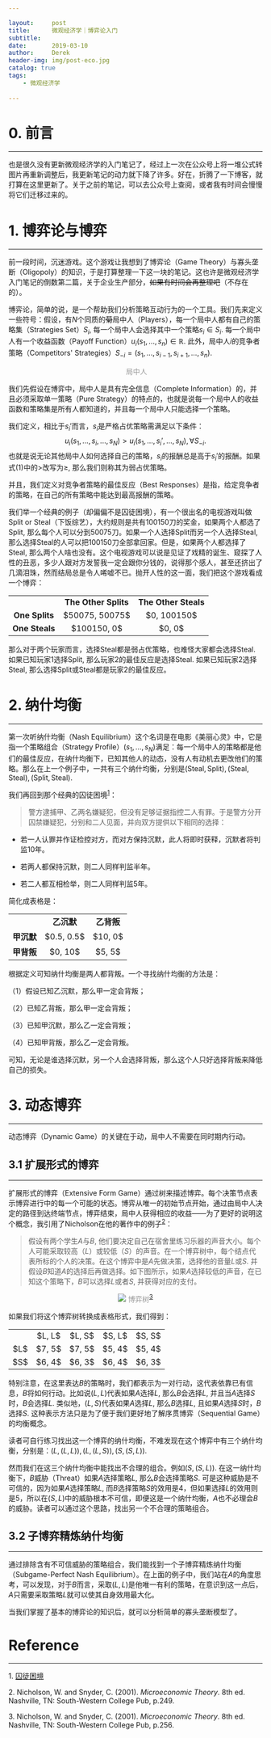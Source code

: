 ```yaml
---

layout:     post
title:      微观经济学｜博弈论入门
subtitle:   
date:       2019-03-10
author:     Derek
header-img: img/post-eco.jpg
catalog: true
tags:
    - 微观经济学
    
---
```


# 0. 前言
***
也是很久没有更新微观经济学的入门笔记了，经过上一次在公众号上将一堆公式转图片再重新调整后，我更新笔记的动力就下降了许多。好在，折腾了一下博客，就打算在这里更新了。关于之前的笔记，可以去公众号上查阅，或者我有时间会慢慢将它们迁移过来的。

# 1. 博弈论与博弈
***
前一段时间，沉迷游戏。这个游戏让我想到了博弈论（Game Theory）与寡头垄断（Oligopoly）的知识，于是打算整理一下这一块的笔记。这也许是微观经济学入门笔记的倒数第二篇，关于企业生产部分，<s>如果有时间会再整理吧</s>（不存在的）。

博弈论，简单的说，是一个帮助我们分析策略互动行为的一个工具。我们先来定义一些符号：假设，有$N$个同质的<s>菊</s>局中人（Players），每一个局中人都有自己的策略集（Strategies Set）$S_i,$ 每一个局中人会选择其中一个策略$s_i \in S_i.$ 每一个局中人有一个收益函数（Payoff Function）$u_i(s_1, ..., s_n) \in \mathbb{R}.$ 此外，局中人$i$的竞争者策略（Competitors' Strategies）$S_{-i}=(s_1, ..., s_{i-1}, s_{i+1}, ..., s_n).$

<center>
    <img style="rgba(34,36,38,.08)"
    src="https://ws2.sinaimg.cn/large/006tKfTcly1g0yrudhxqbj306306e749.jpg" alt>
    <div style="display: inline-block; color: #999; padding: 0px;">局中人</div>
</center>

我们先假设在博弈中，局中人是具有完全信息（Complete Information）的，并且必须采取单一策略（Pure Strategy）的特点的，也就是说每一个局中人的收益函数和策略集是所有人都知道的，并且每一个局中人只能选择一个策略。

我们定义，相比于$s_i'$而言，$s_i$是严格占优策略需满足以下条件：$$u_i(s_1, ..., s_i, ..., s_N)>u_i(s_1, ..., s_i', ..., s_N), \forall S_{-i}.\tag{1}$$
也就是说无论其他局中人如何选择自己的策略，$s_i$的报酬总是高于$s_i'$的报酬。如果式(1)中的$>$改写为$\geq,$ 那么我们则称其为弱占优策略。


并且，我们定义对竞争者策略的最佳反应（Best Responses）是指，给定竞争者的策略，在自己的所有策略中能达到最高报酬的策略。

我们举一个经典的例子（却偏偏不是囚徒困境），有一个很出名的电视游戏叫做Split or Steal（下饭综艺），大约规则是共有100150刀的奖金，如果两个人都选了Split, 那么每个人可以分到50075刀。如果一个人选择Split而另一个人选择Steal, 那么选择Steal的人可以把100150刀全部拿回家。但是，如果两个人都选择了Steal, 那么两个人啥也没有。这个电视游戏可以说是见证了戏精的诞生、窥探了人性的丑恶，多少人跟对方发誓我一定会跟你分钱的，说得那个感人，甚至还挤出了几滴泪珠，然而结局总是令人唏嘘不已。抛开人性的这一面，我们把这个游戏看成一个博弈：

<center>
<table frame="void">
  <tbody>
      <tr>
      <td align="center"></td>
      <td align="center"><b>The Other Splits</b></td>
      <td align="center"><b>The Other Steals</b></td>
    </tr>
    <tr>
      <td align="center"><b>One Splits</b></td>
      <td align="center">$50075, 50075$</td>
      <td align="center">$0, 100150$</td>
    </tr>
    <tr>
      <td align="center"><b>One Steals</b></td>
      <td align="center">$100150, 0$</td>
      <td align="center">$0, 0$</td>
    </tr>
  </tbody>
</table>
</center>

那么对于两个玩家而言，选择Steal都是弱占优策略，也难怪大家都会选择Steal. 如果已知玩家1选择Split, 那么玩家2的最佳反应是选择Steal.  如果已知玩家2选择Steal, 那么选择Split或Steal都是玩家2的最佳反应。

# 2. 纳什均衡
***
第一次听纳什均衡（Nash Equilibrium）这个名词是在电影《美丽心灵》中，它是指一个策略组合（Strategy Profile）$(s_1, ..., s_N)$满足：每一个局中人的策略都是他们的最佳反应，在纳什均衡下，已知其他人的动态，没有人有动机去更改他们的策略。那么在上一个例子中，一共有三个纳什均衡，分别是$(\mathrm{Steal, Split}), (\mathrm{Steal, Steal}), (\mathrm{Split, Steal}).$

我们再回到那个经典的囚徒困境<sup><a href="#footnote-1">1</a></sup>：

> 警方逮捕甲、乙两名嫌疑犯，但没有足够证据指控二人有罪。于是警方分开囚禁嫌疑犯，分别和二人见面，并向双方提供以下相同的选择：
>
* 若一人认罪并作证检控对方，而对方保持沉默，此人将即时获释，沉默者将判监10年。
>
* 若两人都保持沉默，则二人同样判监半年。
>
* 若二人都互相检举，则二人同样判监5年。

简化成表格是：

<center>
<table frame="void">
  <tbody>
    <tr>
      <td align="center"></td>
      <td align="center"><b>乙沉默</b></td>
      <td align="center"><b>乙背叛</b></td>
    </tr>
    <tr>
      <td align="center"><b>甲沉默</b></td>
      <td align="center">$0.5, 0.5$</td>
      <td align="center">$10, 0$</td>
    </tr>
    <tr>
      <td align="center"><b>甲背叛</b></td>
      <td align="center">$0, 10$</td>
      <td align="center">$5, 5$</td>
    </tr>
  </tbody>
</table>
</center>

根据定义可知纳什均衡是两人都背叛。一个寻找纳什均衡的方法是：

（1）假设已知乙沉默，那么甲一定会背叛；

（2）已知乙背叛，那么甲一定会背叛；

（3）已知甲沉默，那么乙一定会背叛；

（4）已知甲背叛，那么乙一定会背叛。

可知，无论是谁选择沉默，另一个人会选择背叛，那么这个人只好选择背叛来降低自己的损失。

# 3. 动态博弈
***
动态博弈（Dynamic Game）的关键在于动，局中人不需要在同时期内行动。

## 3.1 扩展形式的博弈
***
扩展形式的博弈（Extensive Form Game）通过树来描述博弈。每个决策节点表示博弈进行中的每一个可能的状态。博弈从唯一的初始节点开始，通过由局中人决定的路径到达终端节点，博弈结束，局中人获得相应的收益——为了更好的说明这个概念，我引用了Nicholson在他的著作中的例子<sup><a href="#footnote-2">2</a></sup>：

> 假设有两个学生$A$与$B,$ 他们要决定自己在宿舍里练习乐器的声音大小。每个人可能采取较高（$L$）或较低（$S$）的声音。在一个博弈树中，每个结点代表所标的个人的决策。在这个博弈中是$A$先做决策，选择他的音量$L$或$S.$ 并假设$B$知道$A$的选择后再做选择。如下图所示，如果$A$选择较低的声音，在已知这个策略下，$B$可以选择$L$或者$S,$ 并获得对应的支付。

<center>
    <img style="rgba(34,36,38,.08)"
    src="https://ws2.sinaimg.cn/large/006tKfTcly1g0yrudz6wtj30ks0gc74z.jpg">
    <div style="display: inline-block; color: #999; padding: 0px;">博弈树<sup><a href="#footnote-2">3</a></sup></div>
</center>

如果我们将这个博弈树转换成表格形式，我们得到：

<center>
<table frame="void">
  <tbody>
    <tr>
      <td align="center"></td>
      <td align="center">$L, L$</td>
      <td align="center">$L, S$</td>
      <td align="center">$S, L$</td>
      <td align="center">$S, S$</td>
    </tr>
    <tr>
      <td align="center">$L$</td>
      <td align="center">$7, 5$</td>
      <td align="center">$7, 5$</td>
      <td align="center">$5, 4$</td>
      <td align="center">$5, 4$</td>
    </tr>
    <tr>
      <td align="center">$S$</td>
      <td align="center">$6, 4$</td>
      <td align="center">$6, 3$</td>
      <td align="center">$6, 4$</td>
      <td align="center">$6, 3$</td>
    </tr>
  </tbody>
</table>
</center>

特别注意，在这里表达$B$的策略时，我们都表示为一对行动，这代表依靠已有信息，$B$将如何行动。比如说$(L, L)$代表如果$A$选择$L,$ 那么$B$会选择$L,$ 并且当$A$选择$S$时，$B$会选择$L.$ 类似地，$(L, S)$代表如果$A$选择$L,$ 那么$B$选择$L,$ 且如果$A$选择$S$时，$B$选择$S.$ 这种表示方法只是为了便于我们更好地了解序贯博弈（Sequential Game）的均衡概念。

读者可自行练习找出这一个博弈的纳什均衡，不难发现在这个博弈中有三个纳什均衡，分别是：$(L, (L, L)), (L, (L, S)), (S, (S, L)).$

然而我们在这三个纳什均衡中能找出不合理的组合。例如$(S, (S, L)).$ 在这一纳什均衡下，$B$威胁（Threat）如果$A$选择策略$L,$ 那么$B$会选择策略$S.$ 可是这种威胁是不可信的，因为如果$A$选择策略$L,$ 而$B$选择策略$S$的效用是$4$，但如果选择$L$的效用则是$5$，所以在$(S, L)$中的威胁根本不可信，即便这是一个纳什均衡，$A$也不必理会$B$的威胁。读者可以通过这个思路，找出另一个不合理的策略组合。

## 3.2 子博弈精炼纳什均衡
***
通过排除含有不可信威胁的策略组合，我们能找到一个子博弈精炼纳什均衡（Subgame-Perfect Nash Equilibrium）。在上面的例子中，我们站在$A$的角度思考，可以发现，对于$B$而言，采取$(L, L)$是他唯一有利的策略，在意识到这一点后，$A$只需要采取策略$L$就可以使其自身效用最大化。

当我们掌握了基本的博弈论的知识后，就可以分析简单的寡头垄断模型了。

# Reference
***
<p id="footnote-1">1. <a href="https://zh.wikipedia.org/wiki/%E5%9B%9A%E5%BE%92%E5%9B%B0%E5%A2%83">囚徒困境</a>
<p id="footnote-2">2. Nicholson, W. and Snyder, C. (2001). <i>Microeconomic Theory</i>. 8th ed. Nashville, TN: South-Western College Pub, p.249.
<p id="footnote-3">3. Nicholson, W. and Snyder, C. (2001). <i>Microeconomic Theory</i>. 8th ed. Nashville, TN: South-Western College Pub, p.256.